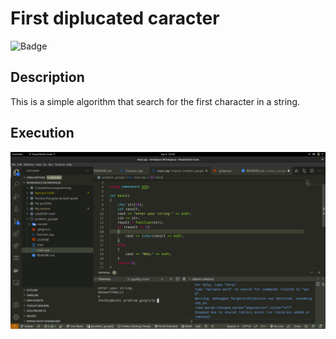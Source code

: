 # First diplucated caracter

![Badge](https://img.shields.io/badge/C++-brightgreen)

## Description
This is a simple algorithm that search for the first character in a string.


## Execution
![resultat](result.png)